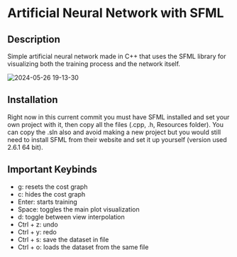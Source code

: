 # Artificial Neural Network with SFML

## Description
  Simple artificial neural network made in C++ that uses the SFML library for visualizing both the training process and the network itself.

![2024-05-26 19-13-30](https://github.com/Geutzzu/Neural-Network-SFML/assets/80857756/e0afcc43-4b44-4a9d-be71-6483402a8c86)

## Installation
  Right now in this current commit you must have SFML installed and set your own project with it, then copy all the files (.cpp, .h, Resources folder). You can copy the .sln also and avoid making a new project but you would still need to install SFML from their website and set it up yourself (version used 2.6.1 64 bit).

## Important Keybinds

- g: resets the cost graph
- c: hides the cost graph
- Enter: starts training
- Space: toggles the main plot visualization
- d: toggle between view interpolation
- Ctrl + z: undo
- Ctrl + y: redo
- Ctrl + s: save the dataset in file
- Ctrl + o: loads the dataset from the same file
